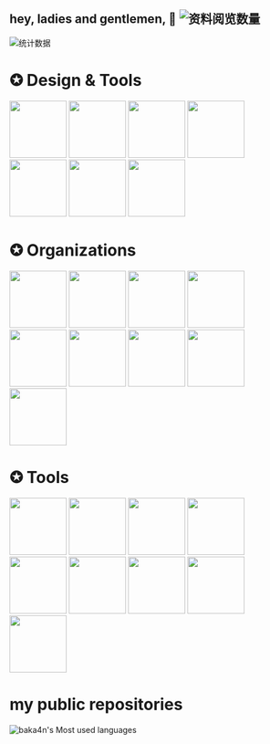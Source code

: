 ## hey, ladies and gentlemen, 👋 ![资料阅览数量](https://profile-counter.glitch.me/baka4n/count.svg)

![统计数据](https://github-readme-stats.vercel.app/api?username=baka4n&locale=cn&show_icons=true)

# ✪ **Design & Tools**
<a href="https://www.adobe.com/in/products/photoshop.html"><image src="https://www.adobe.com/content/dam/shared/images/product-icons/svg/photoshop.svg" width=100 height=100></a>
<a href="https://www.adobe.com/in/products/illustrator.html"><image src="https://www.adobe.com/content/dam/cc/icons/illustrator.svg" width=100 height=100></a>
<a href="https://www.adobe.com/in/products/aftereffects.html"><image src="https://www.adobe.com/content/dam/cc/us/en/products/ccoverview/ae_cc_app_RGB.svg" width=100 height=100></a>
<a href="https://www.adobe.com/in/products/premiere.html"><image src="https://www.adobe.com/content/dam/acom/one-console/icons_rebrand/pr_appicon.svg" width=100 height=100></a>
<a href="https://www.adobe.com/in/products/photoshop-lightroom.html"><image src="https://www.adobe.com/content/dam/cc1/en/genuine/images/AFC/LR_icon.svg" width=100 height=100></a>
<a href="https://www.adobe.com/in/products/dreamweaver.html"><image src="https://www.adobe.com/content/dam/cc/icons/dw_cc_app_RGB.svg" width=100 height=100></a>
<a href="https://www.adobe.com/in/products/audition.html"><image src="https://www.adobe.com/content/dam/shared/images/product-icons/svg/audition.svg" width=100 height=100></a>
# ✪ **Organizations**
<a href="https://github.com/XenFork"><image src="https://avatars.githubusercontent.com/u/111216781?s=200&v=4" width=100 height=100></a>
<a href="https://github.com/Over-Run"><image src="https://avatars.githubusercontent.com/u/66425408?s=200&v=4" width=100 height=100></a>
<a href="https://github.com/Funny-Developers"><image src="https://avatars.githubusercontent.com/u/74489243?s=200&v=4" width=100 height=100></a>
<a href="https://github.com/AmazingRabbit-Studio"><image src="https://avatars.githubusercontent.com/u/79623476?s=200&v=4" width=100 height=100></a>
<a href="https://github.com/AtionMC"><image src="https://avatars.githubusercontent.com/u/93018609?s=200&v=4" width=100 height=100></a>
<a href="https://github.com/ChinaWareMC"><image src="https://avatars.githubusercontent.com/u/131511543?s=200&v=4" width=100 height=100></a>
<a href="https://github.com/frigate-apps"><image src="https://avatars.githubusercontent.com/u/101233870?s=200&v=4" width=100 height=100></a>
<s><a href="https://github.com/SquidCraftTeam"><image src="https://avatars.githubusercontent.com/u/63392369?s=200&v=4" width=100 height=100></a></s>
<a href="https://github.com/Taizhou-Boxin-Machinery-Co-Ltd"><image src="https://avatars.githubusercontent.com/u/116943802?s=200&v=4" width=100 height=100></a>

# ✪ **Tools**
<a href="https://learn.microsoft.com/zh-cn/cpp/cpp/?view=msvc-170"><image src="https://learn.microsoft.com/zh-cn/media/logos/logo_Cplusplus.svg" width=100 height=100></a>
<a href="https://learn.microsoft.com/zh-cn/cpp/c-language/?view=msvc-170"><image src="https://learn.microsoft.com/zh-cn/media/logos/logo_C.svg" width=100 height=100></a>
<a href="https://learn.microsoft.com/zh-cn/dotnet/csharp/"><image src="https://learn.microsoft.com/zh-cn/media/logos/logo_Csharp.svg" width=100 height=100></a>
<a href="https://learn.microsoft.com/zh-cn/dotnet/fsharp/"><image src="https://learn.microsoft.com/zh-cn/media/logos/logo_Fsharp.svg" width=100 height=100></a>
<a href="https://learn.microsoft.com/zh-cn/dotnet/visual-basic/"><image src="https://learn.microsoft.com/zh-cn/media/logos/logo_VB.svg" width=100 height=100></a>
<a href="https://www.java.com/"><image src="https://th.bing.com/th?id=ODLS.f8701c0e-08d1-4088-9d12-62a1b6912ddf&w=32&h=32&qlt=90&pcl=fffffa&o=6&pid=1.2" width=100 height=100></a>
<a href="https://github.com/CraftTweaker"><image src="https://avatars.githubusercontent.com/u/36635386?s=48&v=4" width=100 height=100></a>
<a href="https://github.com/golang"><image src="https://avatars.githubusercontent.com/u/4314092?s=48&v=4" width=100 height=100></a>
<a href="https://github.com/openjdk"><image src="https://avatars.githubusercontent.com/u/41768318?s=200&v=4" width=100 height=100></a>

# my public repositories
![baka4n's Most used languages](https://github-readme-stats.vercel.app/api/top-langs/?username=baka4n&layout=compact&hide_border=true&langs_count=10)
